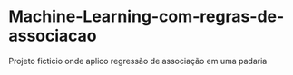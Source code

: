 # Machine-Learning-com-regras-de-associacao
Projeto ficticio onde aplico regressão de associação em uma padaria
